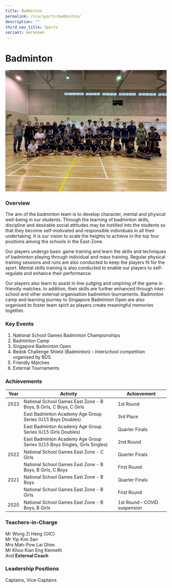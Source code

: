 ```yaml
---
title: Badminton
permalink: /cca/sports/badminton/
description: ""
third_nav_title: Sports
variant: markdown
---
```

Badminton
=========

![Badminton](/images/CCA/badminton2023.jpg)

### Overview

The aim of the badminton team is to develop character, mental and physical well-being in our students. Through the learning of badminton skills, discipline and desirable social attitudes may be instilled into the students so that they become self-motivated and responsible individuals in all their undertaking. It is our vision to scale the heights to achieve in the top four positions among the schools in the East-Zone.

Our players undergo basic game training and learn the skills and techniques of badminton playing through individual and mass training. Regular physical training sessions and runs are also conducted to keep the players fit for the sport. Mental skills training is also conducted to enable our players to self-regulate and enhance their performance. 

Our players also learn to assist in line-judging and umpiring of the game in friendly matches. In addition, their skills are further enhanced through inter-school and other external organisation badminton tournaments. Badminton camp and learning journey to Singapore Badminton Open are also organised to foster team spirit as players create meaningful memories together.



### Key Events
1. National School Games Badminton Championships
2. Badminton Camp 
3. Singapore Badminton Open
4. Bedok Challenge Shield (Badminton) – Interschool competition organised by BDS
5. Friendly Matches 
6. External Tournaments 


  
### Achievements

| Year | Activity | Achievement |
| -------- | -------- | -------- |
| 2023   |   National School Games East Zone - B Boys, B Girls, C Boys, C Girls  | 1st Round    |
|     |   East Badminton Academy Age Group Series (U15 Boys Doubles)  | 3rd Place     |
|      |  East Badminton Academy Age Group Series (U15 Girls Doubles)    | Quarter Finals    |
|      |   East Badminton Academy Age Group Series (U15 Boys Singles, Girls Singles)   | 2nd Round     |
| 2022     |   National School Games East Zone - C Girls | Quarter Finals     |
|      | National School Games East Zone - B Boys, B Girls, C Boys     | First Round     |
| 2021    |  National School Games East Zone - B Boys    | Quarter Finals   |
|     |  National School Games East Zone - B Girls   | First Round     |
| 2020    | National School Games East Zone - B Boys, B Girls     |  1st Round – COVID suspension   |






### Teachers-in-Charge  

Mr Wong Zi Heng (OIC)<br>
Mr Yip Kim San<br>
Mrs Mah-Pow Lai Ghim<br>
Mr Khoo Kian Eng Kenneth<br>
And&nbsp;<b>External Coach</b>  

### Leadership Positions

Captains, Vice-Captains